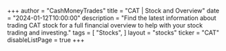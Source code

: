+++
author = "CashMoneyTrades"
title = "CAT | Stock and Overview"
date = "2024-01-12T10:00:00"
description = "Find the latest information about trading CAT stock for a full financial overview to help with your stock trading and investing."
tags = [
   "Stocks",
]
layout = "stocks"
ticker = "CAT"
disableListPage = true
+++

